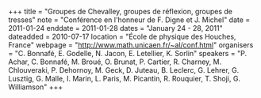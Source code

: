 +++
title = "Groupes de Chevalley, groupes de réflexion, groupes de tresses"
note = "Conférence en l'honneur de F. Digne et J. Michel"
date = 2011-01-24
enddate = 2011-01-28
dates = "January 24 - 28, 2011"
dateadded = 2010-07-17
location = "École de physique des Houches, France"
webpage = "http://www.math.unicaen.fr/~al/conf.html"
organisers = "C. Bonnafé, E. Godelle, N. Jacon, E. Letellier, K. Sorlin"
speakers = "P. Achar, C. Bonnafé, M. Broué, O. Brunat, P. Cartier, R. Charney, M. Chlouveraki, P. Dehornoy, M. Geck, D. Juteau, B. Leclerc, G. Lehrer, G. Lusztig, G. Malle, I. Marin, L. Paris, M. Picantin, R. Rouquier, T. Shoji, G. Williamson"
+++
